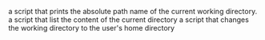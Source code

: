 a script that prints the absolute path name of the current working directory.
a script that list the content of the current directory
a script that changes the working directory to the user's home directory

